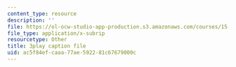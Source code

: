 ```yaml
---
content_type: resource
description: ''
file: https://ol-ocw-studio-app-production.s3.amazonaws.com/courses/15-071-the-analytics-edge-spring-2017/ac5f84efcaaa77ae592281c67679000c_4bsc1II5KK0.srt
file_type: application/x-subrip
resourcetype: Other
title: 3play caption file
uid: ac5f84ef-caaa-77ae-5922-81c67679000c
---
```

